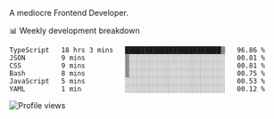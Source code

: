 A mediocre Frontend Developer.

📊 Weekly development breakdown
<!--START_SECTION:waka-->

```text
TypeScript   18 hrs 3 mins   ████████████████████████▒   96.86 %
JSON         9 mins          ▒░░░░░░░░░░░░░░░░░░░░░░░░   00.81 %
CSS          9 mins          ▒░░░░░░░░░░░░░░░░░░░░░░░░   00.81 %
Bash         8 mins          ▒░░░░░░░░░░░░░░░░░░░░░░░░   00.75 %
JavaScript   5 mins          ░░░░░░░░░░░░░░░░░░░░░░░░░   00.53 %
YAML         1 min           ░░░░░░░░░░░░░░░░░░░░░░░░░   00.12 %
```

<!--END_SECTION:waka-->

<img src="https://gpvc.arturio.dev/iqbalfasri" alt="Profile views"/>

